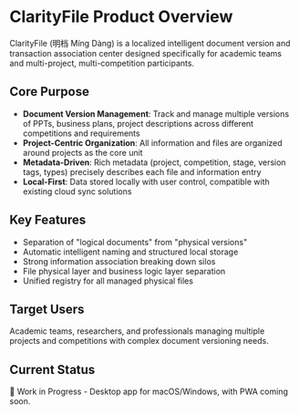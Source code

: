 # ClarityFile Product Overview

ClarityFile (明档 Míng Dàng) is a localized intelligent document version and transaction association center designed specifically for academic teams and multi-project, multi-competition participants.

## Core Purpose
- **Document Version Management**: Track and manage multiple versions of PPTs, business plans, project descriptions across different competitions and requirements
- **Project-Centric Organization**: All information and files are organized around projects as the core unit
- **Metadata-Driven**: Rich metadata (project, competition, stage, version tags, types) precisely describes each file and information entry
- **Local-First**: Data stored locally with user control, compatible with existing cloud sync solutions

## Key Features
- Separation of "logical documents" from "physical versions"
- Automatic intelligent naming and structured local storage
- Strong information association breaking down silos
- File physical layer and business logic layer separation
- Unified registry for all managed physical files

## Target Users
Academic teams, researchers, and professionals managing multiple projects and competitions with complex document versioning needs.

## Current Status
🧪 Work in Progress - Desktop app for macOS/Windows, with PWA coming soon.